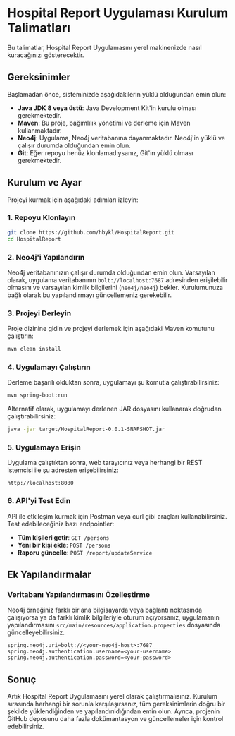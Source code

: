 
# Hospital Report Uygulaması Kurulum Talimatları

Bu talimatlar, Hospital Report Uygulamasını yerel makinenizde nasıl kuracağınızı gösterecektir.

## Gereksinimler

Başlamadan önce, sisteminizde aşağıdakilerin yüklü olduğundan emin olun:

- **Java JDK 8 veya üstü**: Java Development Kit'in kurulu olması gerekmektedir.
- **Maven**: Bu proje, bağımlılık yönetimi ve derleme için Maven kullanmaktadır.
- **Neo4j**: Uygulama, Neo4j veritabanına dayanmaktadır. Neo4j'in yüklü ve çalışır durumda olduğundan emin olun.
- **Git**: Eğer repoyu henüz klonlamadıysanız, Git'in yüklü olması gerekmektedir.

## Kurulum ve Ayar

Projeyi kurmak için aşağıdaki adımları izleyin:

### 1. Repoyu Klonlayın

```bash
git clone https://github.com/hbykl/HospitalReport.git
cd HospitalReport
```

### 2. Neo4j'i Yapılandırın

Neo4j veritabanınızın çalışır durumda olduğundan emin olun. Varsayılan olarak, uygulama veritabanının `bolt://localhost:7687` adresinden erişilebilir olmasını ve varsayılan kimlik bilgilerini (`neo4j/neo4j`) bekler. Kurulumunuza bağlı olarak bu yapılandırmayı güncellemeniz gerekebilir.

### 3. Projeyi Derleyin

Proje dizinine gidin ve projeyi derlemek için aşağıdaki Maven komutunu çalıştırın:

```bash
mvn clean install
```

### 4. Uygulamayı Çalıştırın

Derleme başarılı olduktan sonra, uygulamayı şu komutla çalıştırabilirsiniz:

```bash
mvn spring-boot:run
```

Alternatif olarak, uygulamayı derlenen JAR dosyasını kullanarak doğrudan çalıştırabilirsiniz:

```bash
java -jar target/HospitalReport-0.0.1-SNAPSHOT.jar
```

### 5. Uygulamaya Erişin

Uygulama çalıştıktan sonra, web tarayıcınız veya herhangi bir REST istemcisi ile şu adresten erişebilirsiniz:

```
http://localhost:8080
```

### 6. API'yi Test Edin

API ile etkileşim kurmak için Postman veya curl gibi araçları kullanabilirsiniz. Test edebileceğiniz bazı endpointler:

- **Tüm kişileri getir**: `GET /persons`
- **Yeni bir kişi ekle**: `POST /persons`
- **Raporu güncelle**: `POST /report/updateService`

## Ek Yapılandırmalar

### Veritabanı Yapılandırmasını Özelleştirme

Neo4j örneğiniz farklı bir ana bilgisayarda veya bağlantı noktasında çalışıyorsa ya da farklı kimlik bilgileriyle oturum açıyorsanız, uygulamanın yapılandırmasını `src/main/resources/application.properties` dosyasında güncelleyebilirsiniz.

```properties
spring.neo4j.uri=bolt://<your-neo4j-host>:7687
spring.neo4j.authentication.username=<your-username>
spring.neo4j.authentication.password=<your-password>
```

## Sonuç

Artık Hospital Report Uygulamasını yerel olarak çalıştırmalısınız. Kurulum sırasında herhangi bir sorunla karşılaşırsanız, tüm gereksinimlerin doğru bir şekilde yüklendiğinden ve yapılandırıldığından emin olun. Ayrıca, projenin GitHub deposunu daha fazla dokümantasyon ve güncellemeler için kontrol edebilirsiniz.
